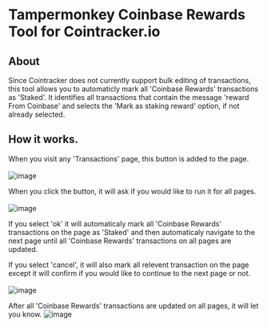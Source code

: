 # Tampermonkey Coinbase Rewards Tool for Cointracker.io
## About
Since Cointracker does not currently support bulk editing of transactions, this tool allows you to automaticly mark all 'Coinbase Rewards' transactions as 'Staked'. It identifies all transactions that contain the message 'reward<br>From Coinbase' and selects the 'Mark as staking reward' option, if not already selected.

## How it works.
When you visit any 'Transactions' page, this button is added to the page.
</br></br>
![image](https://user-images.githubusercontent.com/7255687/151669048-17db449a-7184-4b0c-9f02-b3b2974f83fb.png)

When you click the button, it will ask if you would like to run it for all pages.
</br></br>
![image](https://user-images.githubusercontent.com/7255687/151669129-2772d9a9-c103-4c2d-95d0-3dd5165ec74d.png)

If you select 'ok' it will automaticaly mark all 'Coinbase Rewards' transactions on the page as 'Staked' and then automaticaly navigate to the next page until all 'Coinbase Rewards' transactions on all pages are updated.

If you select 'cancel', it will also mark all relevent transaction on the page except it will confirm if you would like to continue to the next page or not.
</br></br>
![image](https://user-images.githubusercontent.com/7255687/151669246-16a1d740-9b95-4551-b442-8bdb50ed7407.png)

After all 'Coinbase Rewards' transactions are updated on all pages, it will let you know.
![image](https://user-images.githubusercontent.com/7255687/151669306-e80a9f60-fe11-45c7-aee3-1ac6a561e225.png)
